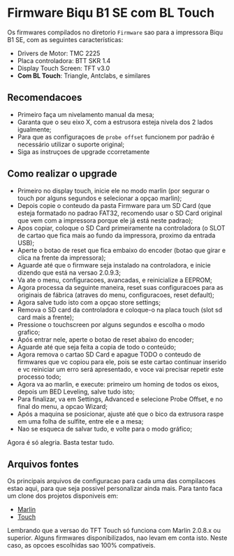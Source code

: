 # Firmware Biqu B1 SE com BL Touch

Os firmwares compilados no diretorio `Firmware` sao para a impressora Biqu B1 SE, com as seguintes características:

- Drivers de Motor: TMC 2225
- Placa controladora: BTT SKR 1.4
- Display Touch Screen: TFT v3.0
- **Com BL Touch**: Triangle, Antclabs, e similares

## Recomendacoes

- Primeiro faça um nivelamento manual da mesa;
- Garanta que o seu eixo X, com a estrusora esteja nivela dos 2 lados igualmente;
- Para que as configuraçoes de `probe offset` funcionem por padrão é necessário utilizar o suporte original;
- Siga as instruçoes de upgrade ccorretamente

## Como realizar o upgrade

- Primeiro no display touch, inicie ele no modo marlin (por segurar o touch por alguns segundos e selecionar a opçao marlin);
- Depois copie o conteudo da pasta Firmware para um SD Card (que esteja formatado no padrao FAT32, recomendo usar o SD Card original que vem com a impressora porque ele já está neste padrao);
- Apos copiar, coloque o SD Card primeiramente na controladora (o SLOT de cartao que fica mais ao fundo da impressora, proximo da entrada USB);
- Aperte o botao de reset que fica embaixo do encoder (botao que girar e clica na frente da impressora);
- Aguarde até que o firmware seja instalado na controladora, e inicie dizendo que está na versao 2.0.9.3;
- Va ate o menu, configuracoes, avancadas, e reinicialize a EEPROM;
- Agora processa da seguinte maneira, reset suas configuracoes para as originais de fábrica (atraves do menu, configuracoes, reset default);
- Agora salve tudo isto com a opçao store settings;
- Remova o SD card da controladora e coloque-o na placa touch (slot sd card mais a frente);
- Pressione o touchscreen por alguns segundos e escolha o modo grafico;
- Após entrar nele, aperte o botao de reset abaixo do encoder;
- Aguarde até que seja feita a copia de todo o conteúdo;
- Agora remova o cartao SD Card e apague TODO o conteudo de firmwares que vc copiou para ele, pois se este cartao continuar inserido e vc reiniciar um erro será apresentado, e voce vai precisar repetir este processo todo;
- Agora va ao marlin, e execute: primeiro um homing de todos os eixos, depois um BED Leveling, salve tudo isto;
- Para finalizar, va em Settings, Advanced e selecione Probe Offset, e no final do menu, a opcao Wizard;
- Após a maquina se posicionar, ajuste até que o bico da extrusora raspe em uma folha de sulfite, entre ele e a mesa;
- Nao se esqueca de salvar tudo, e volte para o modo gráfico;

Agora é só alegria. Basta testar tudo.

## Arquivos fontes

Os principais arquivos de configuracao para cada uma das compilacoes estao aqui, para que seja possivel personalizar ainda mais. Para tanto faca um clone dos projetos disponiveis em: 

- [Marlin](https://github.com/MarlinFirmware/Marlin/tree/2.0.9.3)
- [Touch](https://github.com/bigtreetech/BIGTREETECH-TouchScreenFirmware/tree/Vx.x.27)

Lembrando que a versao do TFT Touch só funciona com Marlin 2.0.8.x ou superior. Alguns firmwares disponibilizados, nao levam em conta isto. Neste caso, as opcoes escolhidas sao 100% compativeis.
